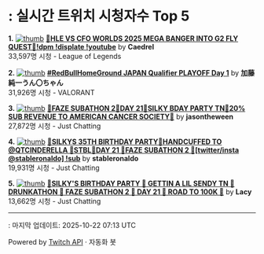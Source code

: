 # : 실시간 트위치 시청자수 Top 5

**1.** [![thumb](https://static-cdn.jtvnw.net/previews-ttv/live_user_caedrel-320x180.jpg)](https://twitch.tv/Caedrel)
**[🔴HLE VS CFO WORLDS 2025 MEGA BANGER INTO G2 FLY QUEST🔴!dpm !displate !youtube](https://twitch.tv/Caedrel)** by **Caedrel**<br>33,597명 시청  - League of Legends

**2.** [![thumb](https://static-cdn.jtvnw.net/previews-ttv/live_user_kato_junichi0817-320x180.jpg)](https://twitch.tv/加藤純一うん〇ちゃん)
**[#RedBullHomeGround JAPAN Qualifier PLAYOFF Day 1](https://twitch.tv/加藤純一うん〇ちゃん)** by **加藤純一うん〇ちゃん**<br>31,926명 시청  - VALORANT

**3.** [![thumb](https://static-cdn.jtvnw.net/previews-ttv/live_user_jasontheween-320x180.jpg)](https://twitch.tv/jasontheween)
**[🔴FAZE SUBATHON 2🔴DAY 21🔴SILKY BDAY PARTY TN🔴20% SUB REVENUE TO AMERICAN CANCER SOCIETY🔴](https://twitch.tv/jasontheween)** by **jasontheween**<br>27,872명 시청  - Just Chatting

**4.** [![thumb](https://static-cdn.jtvnw.net/previews-ttv/live_user_stableronaldo-320x180.jpg)](https://twitch.tv/stableronaldo)
**[🗽SILKYS 35TH BIRTHDAY PARTY🗽HANDCUFFED TO @QTCINDERELLA 🗽STBL🗽DAY 21 🗽FAZE SUBATHON 2 🗽[twitter/insta @stableronaldo] !sub](https://twitch.tv/stableronaldo)** by **stableronaldo**<br>19,931명 시청  - Just Chatting

**5.** [![thumb](https://static-cdn.jtvnw.net/previews-ttv/live_user_lacy-320x180.jpg)](https://twitch.tv/Lacy)
**[🎉SILKY'S BIRTHDAY PARTY 🎉 GETTIN A LIL SENDY TN 🎉 DRUNKATHON 🎉 FAZE SUBATHON 2 🎉 DAY 21 🎉 ROAD TO 100K 🎉](https://twitch.tv/Lacy)** by **Lacy**<br>13,662명 시청  - Just Chatting


---
: 마지막 업데이트: 2025-10-22 07:13 UTC

Powered by [Twitch API](https://dev.twitch.tv/docs/api/reference) · 자동화 봇